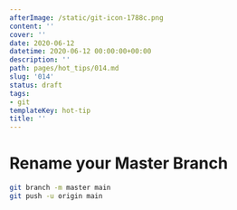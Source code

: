 ```yaml
---
afterImage: /static/git-icon-1788c.png
content: ''
cover: ''
date: 2020-06-12
datetime: 2020-06-12 00:00:00+00:00
description: ''
path: pages/hot_tips/014.md
slug: '014'
status: draft
tags:
- git
templateKey: hot-tip
title: ''
---
```


# Rename your Master Branch

``` bash
git branch -m master main
git push -u origin main
```